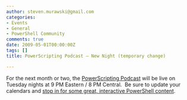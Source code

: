 ```yaml
---
author: steven.murawski@gmail.com
categories:
- Events
- General
- PowerShell Community
comments: true
date: 2009-05-01T00:00:00Z
tags: []
title: PowerScripting Podcast – New Night (temporary change)

---
```


For the next month or two, the <a href="http://powerscripting.net" target="_blank">PowerScripting Podcast</a> will be live on Tuesday nights at 9 PM Eastern / 8 PM Central.&#160; Be sure to update your calendars and <a href="http://www.ustream.tv/channel/powerscripting-podcast" target="_blank">stop in for some great, interactive PowerShell content</a>.

